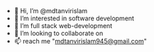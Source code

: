 - 👋 Hi, I’m @mdtanvirislam
- 👀 I’m interested in software development 
- 🌱 I’m full stack web-development 
- 💞️ I’m looking to collaborate on 
- 📫 reach me "mdtanvirislam945@gmail.com"

